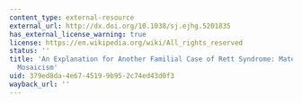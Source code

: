 ```yaml
---
content_type: external-resource
external_url: http://dx.doi.org/10.1038/sj.ejhg.5201835
has_external_license_warning: true
license: https://en.wikipedia.org/wiki/All_rights_reserved
status: ''
title: 'An Explanation for Another Familial Case of Rett Syndrome: Maternal Germline
  Mosaicism'
uid: 379ed8da-4e67-4519-9b95-2c74ed43d0f3
wayback_url: ''
---
```

